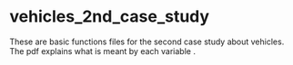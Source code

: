 # vehicles_2nd_case_study
These are basic functions files for the second case study about vehicles. 
The pdf explains what is meant by each variable . 
